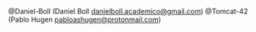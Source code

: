 @Daniel-Boll (Daniel Boll danielboll.academico@gmail.com)
@Tomcat-42 (Pablo Hugen pabloashugen@protonmail.com)
